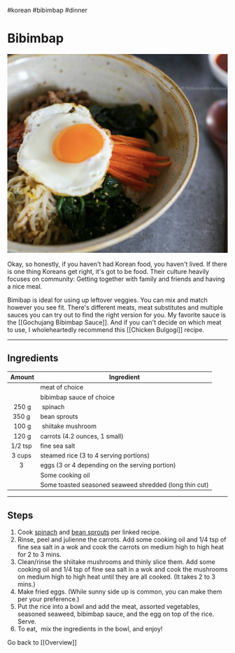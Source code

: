 #korean #bibimbap #dinner 

# Bibimbap

![Bibimbap](images/bibimbap.png)

Okay, so honestly, if you haven't had Korean food, you haven't lived. If there is one thing Koreans get right, it's got to be food. Their culture heavily focuses on community: Getting together with family and friends and having a nice meal.

Bimibap is ideal for using up leftover veggies. You can mix and match however you see fit. There's different meats, meat substitutes and multiple sauces you can try out to find the right version for you.  My favorite sauce is the [[Gochujang Bibimbap Sauce]]. And if you can't decide on which meat to use, I wholeheartedly recommend this [[Chicken Bulgogi]] recipe.

---
## Ingredients 

|Amount|Ingredient|
|:-:|-|
| |meat of choice|
| | bibimbap sauce of choice|
|250 g| spinach|
|350 g | bean sprouts|
|100 g| shiitake mushroom|
|120 g|carrots (4.2 ounces, 1 small)
|1/2 tsp |fine sea salt|
|3 cups |steamed rice (3 to 4 serving portions)|
|3 | eggs (3 or 4 depending on the serving portion)|
| |Some cooking oil|
| |Some toasted seasoned seaweed shredded (long thin cut)|

---
## Steps

1. Cook [spinach](https://mykoreankitchen.com/simply-seasoned-korean-spinach-salad-sigeumchi-namul-version-1/) and [bean sprouts](https://mykoreankitchen.com/korean-style-seasoned-mung-bean-sprouts-salad-sukju-namul-muchim/) per linked recipe.
2. Rinse, peel and julienne the carrots. Add some cooking oil and 1/4 tsp of fine sea salt in a wok and cook the carrots on medium high to high heat for 2 to 3 mins.
3. Clean/rinse the shiitake mushrooms and thinly slice them. Add some cooking oil and 1/4 tsp of fine sea salt in a wok and cook the mushrooms on medium high to high heat until they are all cooked. (It takes 2 to 3 mins.)
4. Make fried eggs. (While sunny side up is common, you can make them per your preference.)
5. Put the rice into a bowl and add the meat, assorted vegetables, seasoned seaweed, bibimbap sauce, and the egg on top of the rice. Serve.
6. To eat,  mix the ingredients in the bowl, and enjoy!



Go back to [[Overview]]

